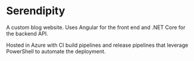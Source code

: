 # Serendipity
A custom blog website. Uses Angular for the front end and .NET Core for the backend API.

Hosted in Azure with CI build pipelines and release pipelines that leverage PowerShell to automate the deployment.
